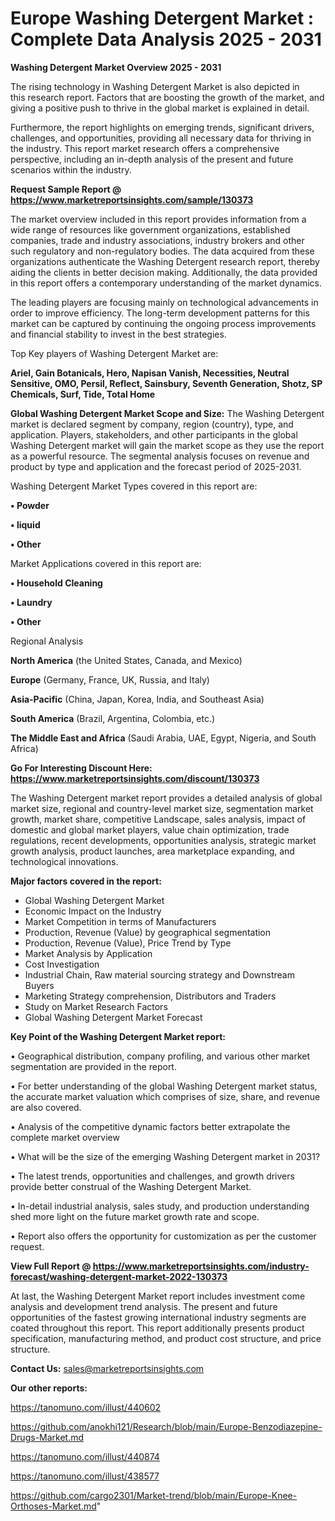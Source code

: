 # Europe Washing Detergent Market : Complete Data Analysis 2025 - 2031

<Strong> Washing Detergent Market Overview 2025 - 2031</strong>

The rising technology in Washing Detergent Market is also depicted in this research report. Factors that are boosting the growth of the market, and giving a positive push to thrive in the global market is explained in detail.

Furthermore, the report highlights on emerging trends, significant drivers, challenges, and opportunities, providing all necessary data for thriving in the industry. This report market research offers a comprehensive perspective, including an in-depth analysis of the present and future scenarios within the industry.

<strong>Request Sample Report @ <a href=https://www.marketreportsinsights.com/sample/130373>https://www.marketreportsinsights.com/sample/130373</a></strong>

The market overview included in this report provides information from a wide range of resources like government organizations, established companies, trade and industry associations, industry brokers and other such regulatory and non-regulatory bodies. The data acquired from these organizations authenticate the Washing Detergent research report, thereby aiding the clients in better decision making. Additionally, the data provided in this report offers a contemporary understanding of the market dynamics.

The leading players are focusing mainly on technological advancements in order to improve efficiency. The long-term development patterns for this market can be captured by continuing the ongoing process improvements and financial stability to invest in the best strategies.

Top Key players of Washing Detergent Market are:

<strong>Ariel, Gain Botanicals, Hero, Napisan Vanish, Necessities, Neutral Sensitive, OMO, Persil, Reflect, Sainsbury, Seventh Generation, Shotz, SP Chemicals, Surf, Tide, Total Home</strong>

<strong><b>Global Washing Detergent Market Scope and Size:</b></strong>
The Washing Detergent market is declared segment by company, region (country), type, and application. Players, stakeholders, and other participants in the global Washing Detergent market will gain the market scope as they use the report as a powerful resource. The segmental analysis focuses on revenue and product by type and application and the forecast period of 2025-2031.

Washing Detergent Market Types covered in this report are:

<strong>• Powder

• liquid

• Other</strong>

Market Applications covered in this report are:

<strong>• Household Cleaning

• Laundry

• Other</strong> 

Regional Analysis

<strong>North America</strong> (the United States, Canada, and Mexico)

<strong>Europe</strong> (Germany, France, UK, Russia, and Italy)

<strong>Asia-Pacific</strong> (China, Japan, Korea, India, and Southeast Asia)

<strong>South America</strong> (Brazil, Argentina, Colombia, etc.)

<strong>The Middle East and Africa</strong> (Saudi Arabia, UAE, Egypt, Nigeria, and South Africa)

<strong>Go For Interesting Discount Here: <a href=https://www.marketreportsinsights.com/discount/130373>https://www.marketreportsinsights.com/discount/130373</a></strong>

The Washing Detergent market report provides a detailed analysis of global market size, regional and country-level market size, segmentation market growth, market share, competitive Landscape, sales analysis, impact of domestic and global market players, value chain optimization, trade regulations, recent developments, opportunities analysis, strategic market growth analysis, product launches, area marketplace expanding, and technological innovations.

<strong><b>Major factors covered in the report:</b></strong>
<ul>
  <li>Global Washing Detergent Market </li>
  <li>Economic Impact on the Industry</li>
  <li>Market Competition in terms of Manufacturers</li>
  <li>Production, Revenue (Value) by geographical segmentation</li>
  <li>Production, Revenue (Value), Price Trend by Type</li>
  <li>Market Analysis by Application</li>
  <li>Cost Investigation</li>
  <li>Industrial Chain, Raw material sourcing strategy and Downstream Buyers</li>
  <li>Marketing Strategy comprehension, Distributors and Traders</li>
  <li>Study on Market Research Factors</li>
  <li>Global Washing Detergent Market Forecast</li>
</ul>

<strong><b>Key Point of the Washing Detergent Market report:</b></strong>

• Geographical distribution, company profiling, and various other market segmentation are provided in the report.

• For better understanding of the global Washing Detergent market status, the accurate market valuation which comprises of size, share, and revenue are also covered.

• Analysis of the competitive dynamic factors better extrapolate the complete market overview

• What will be the size of the emerging Washing Detergent market in 2031?

• The latest trends, opportunities and challenges, and growth drivers provide better construal of the Washing Detergent Market.

• In-detail industrial analysis, sales study, and production understanding shed more light on the future market growth rate and scope.

• Report also offers the opportunity for customization as per the customer request.

<strong><b>View Full Report @ <a href=https://www.marketreportsinsights.com/industry-forecast/washing-detergent-market-2022-130373>https://www.marketreportsinsights.com/industry-forecast/washing-detergent-market-2022-130373</a></b></strong>


At last, the Washing Detergent Market report includes investment come analysis and development trend analysis. The present and future opportunities of the fastest growing international industry segments are coated throughout this report. This report additionally presents product specification, manufacturing method, and product cost structure, and price structure.

<strong>Contact Us:</strong>
sales@marketreportsinsights.com

<strong>Our other reports:</strong>

<a href=https://tanomuno.com/illust/440602>https://tanomuno.com/illust/440602</a>

<a href=https://github.com/anokhi121/Research/blob/main/Europe-Benzodiazepine-Drugs-Market.md>https://github.com/anokhi121/Research/blob/main/Europe-Benzodiazepine-Drugs-Market.md</a>

<a href=https://tanomuno.com/illust/440874>https://tanomuno.com/illust/440874</a>

<a href=https://tanomuno.com/illust/438577>https://tanomuno.com/illust/438577</a>

<a href=https://github.com/cargo2301/Market-trend/blob/main/Europe-Knee-Orthoses-Market.md>https://github.com/cargo2301/Market-trend/blob/main/Europe-Knee-Orthoses-Market.md</a>"
